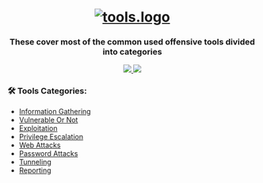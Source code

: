 <h1 align="center">
  <br>
  <a href="https://github.com/smadi0x86/CSC-RedOps"><img src="https://thumbs.gfycat.com/ScratchyAlertBergerpicard-max-1mb.gif" alt="tools.logo"></a>
  <br>
  </h1>

<h3 align="center">These cover most of the common used offensive tools divided into categories</h3>
 
<p align="center">
  <a href="">
   <img src=https://img.shields.io/badge/Red-Team-darkred>
   <img src=https://img.shields.io/badge/Offensive-Tools-blue>
  </a>
  </p>
  
### 🛠️ Tools Categories:

- [Information Gathering](https://github.com/smadi0x86/CSC-RedOps/tree/main/Start/0x1-Mindset)
- [Vulnerable Or Not](https://github.com/smadi0x86/CSC-RedOps/tree/main/Start/0x3-Tools/VulnerableOrNot)
- [Exploitation](https://github.com/smadi0x86/CSC-RedOps/tree/main/Start/0x3-Tools/Exploitation)
- [Privilege Escalation](https://github.com/smadi0x86/CSC-RedOps/tree/main/Start/0x3-Tools/PrivilegeEscalation)
- [Web Attacks](https://github.com/smadi0x86/CSC-RedOps/tree/main/Start/0x3-Tools/WebAttacks)
- [Password Attacks](https://github.com/smadi0x86/CSC-RedOps/tree/main/Start/0x3-Tools/PasswordAttacks)
- [Tunneling](https://github.com/smadi0x86/CSC-RedOps/tree/main/Start/0x3-Tools/Tunneling)
- [Reporting](https://github.com/smadi0x86/CSC-RedOps/tree/main/Start/0x3-Tools/Reporting)
